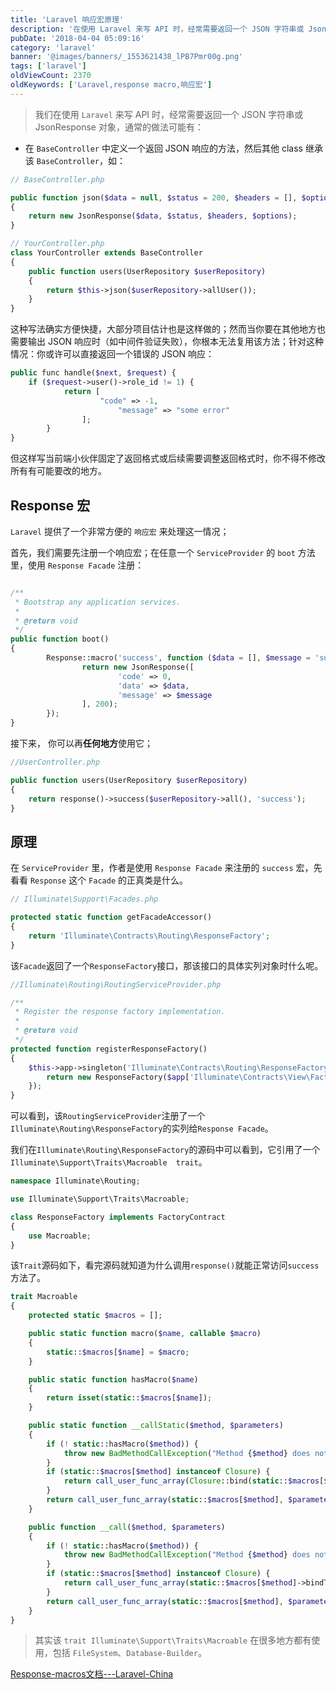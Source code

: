 ```yaml
---
title: 'Laravel 响应宏原理'
description: '在使用 Laravel 来写 API 时，经常需要返回一个 JSON 字符串或 JsonResponse，通常的做法可能有两种。  1、在 BaseController 中定义一个返回 JSON 响应的方法，然后继承该 BaseController。'
pubDate: '2018-04-04 05:09:16'
category: 'laravel'
banner: '@images/banners/_1553621438_lPB7Pmr00g.png'
tags: ['laravel']
oldViewCount: 2370
oldKeywords: ['Laravel,response macro,响应宏']
---
```


> 我们在使用 `Laravel` 来写 API 时，经常需要返回一个 JSON 字符串或 JsonResponse 对象，通常的做法可能有：

- 在 `BaseController` 中定义一个返回 JSON 响应的方法，然后其他 class 继承该 `BaseController`，如：

```php
// BaseController.php

public function json($data = null, $status = 200, $headers = [], $options = 0)
{
    return new JsonResponse($data, $status, $headers, $options);
}

// YourController.php
class YourController extends BaseController
{
    public function users(UserRepository $userRepository)
    {
        return $this->json($userRepository->allUser());
    }
}
```

这种写法确实方便快捷，大部分项目估计也是这样做的；然而当你要在其他地方也需要输出 JSON 响应时（如中间件验证失败），你根本无法复用该方法；针对这种情况：你或许可以直接返回一个错误的 JSON 响应：

```php
public func handle($next, $request) {
    if ($request->user()->role_id != 1) {
		    return [
				    "code" => -1,
						"message" => "some error"
				];
		}
}
```

但这样写当前端小伙伴固定了返回格式或后续需要调整返回格式时，你不得不修改所有有可能要改的地方。

## Response 宏

`Laravel` 提供了一个非常方便的 `响应宏` 来处理这一情况；

首先，我们需要先注册一个响应宏；在任意一个 `ServiceProvider` 的 `boot` 方法里，使用 `Response Facade` 注册：

```php

/**
 * Bootstrap any application services.
 *
 * @return void
 */
public function boot()
{
		Response::macro('success', function ($data = [], $message = 'success') {
				return new JsonResponse([
						'code' => 0,
						'data' => $data,
						'message' => $message
				], 200);
		});
}
```

接下来， 你可以再**任何地方**使用它；

```php
//UserController.php

public function users(UserRepository $userRepository)
{
    return response()->success($userRepository->all(), 'success');
}
```

## 原理

在 `ServiceProvider` 里，作者是使用 `Response Facade` 来注册的 `success` 宏，先看看 `Response` 这个 `Facade` 的正真类是什么。

```php
// Illuminate\Support\Facades.php

protected static function getFacadeAccessor()
{
    return 'Illuminate\Contracts\Routing\ResponseFactory';
}
```

该`Facade`返回了一个`ResponseFactory`接口，那该接口的具体实列对象时什么呢。

```php
//Illuminate\Routing\RoutingServiceProvider.php

/**
 * Register the response factory implementation.
 *
 * @return void
 */
protected function registerResponseFactory()
{
    $this->app->singleton('Illuminate\Contracts\Routing\ResponseFactory', function ($app) {
        return new ResponseFactory($app['Illuminate\Contracts\View\Factory'], $app['redirect']);
    });
}
```

可以看到，该`RoutingServiceProvider`注册了一个`Illuminate\Routing\ResponseFactory`的实列给`Response Facade`。

我们在`Illuminate\Routing\ResponseFactory`的源码中可以看到，它引用了一个`Illuminate\Support\Traits\Macroable  trait`。

```php
namespace Illuminate\Routing;

use Illuminate\Support\Traits\Macroable;

class ResponseFactory implements FactoryContract
{
    use Macroable;
}
```

该`Trait`源码如下，看完源码就知道为什么调用`response()`就能正常访问`success`方法了。

```php
trait Macroable
{
    protected static $macros = [];

    public static function macro($name, callable $macro)
    {
        static::$macros[$name] = $macro;
    }

    public static function hasMacro($name)
    {
        return isset(static::$macros[$name]);
    }

    public static function __callStatic($method, $parameters)
    {
        if (! static::hasMacro($method)) {
            throw new BadMethodCallException("Method {$method} does not exist.");
        }
        if (static::$macros[$method] instanceof Closure) {
            return call_user_func_array(Closure::bind(static::$macros[$method], null, static::class), $parameters);
        }
        return call_user_func_array(static::$macros[$method], $parameters);
    }

    public function __call($method, $parameters)
    {
        if (! static::hasMacro($method)) {
            throw new BadMethodCallException("Method {$method} does not exist.");
        }
        if (static::$macros[$method] instanceof Closure) {
            return call_user_func_array(static::$macros[$method]->bindTo($this, static::class), $parameters);
        }
        return call_user_func_array(static::$macros[$method], $parameters);
    }
}
```

> 其实该 `trait Illuminate\Support\Traits\Macroable` 在很多地方都有使用，包括 `FileSystem`、`Database-Builder`。

[Response-macros文档---Laravel-China](http://d.laravel-china.org/docs/5.4/responses#response-macros)
